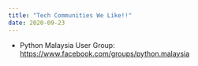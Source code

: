 ```yaml
---
title: "Tech Communities We Like!!"
date: 2020-09-23
---
```


* Python Malaysia User Group: https://www.facebook.com/groups/python.malaysia
